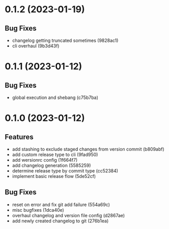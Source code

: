 # 0.1.2 (2023-01-19)
## Bug Fixes 
- changelog getting truncated sometimes (9828ac1)
- cli overhaul (9b3d43f)
# 0.1.1 (2023-01-12)
## Bug Fixes 
- global execution and shebang (c75b7ba)
# 0.1.0 (2023-01-12)
## Features 
- add stashing to exclude staged changes from version commit (b809abf)
- add custom release type to cli (9fad950)
- add wersionrc config (1f664f7)
- add changelog generation (5585259)
- determine release type by commit type (cc52384)
- implement basic release flow (5de52cf)
## Bug Fixes 
- reset on error and fix git add failure (554a69c)
- misc bugfixes (1dca40e)
- overhaul changelog and version file config (d2867ae)
- add newly created changelog to git (276b1ea)
